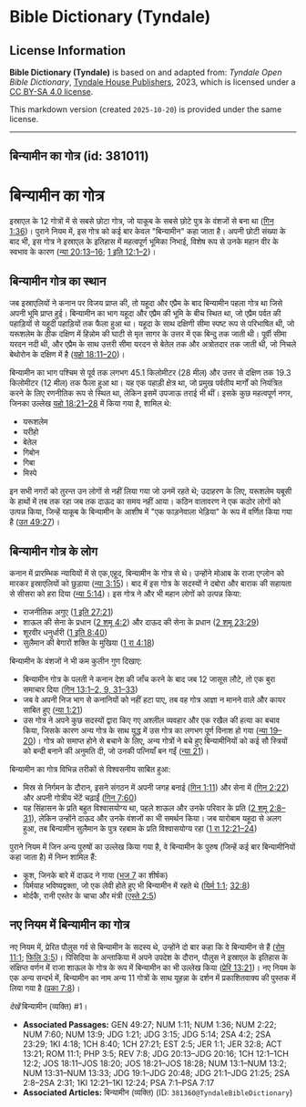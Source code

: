 # Bible Dictionary (Tyndale)

## License Information

**Bible Dictionary (Tyndale)** is based on and adapted from: _Tyndale Open Bible Dictionary_, [Tyndale House Publishers](https://tyndaleopenresources.com/), 2023, which is licensed under a [CC BY-SA 4.0 license](https://creativecommons.org/licenses/by-sa/4.0/legalcode.en).

This markdown version (created `2025-10-20`) is provided under the same license.



--------------------------------

## बिन्यामीन का गोत्र (id: 381011)

बिन्यामीन का गोत्र
==================

इस्राएल के 12 गोत्रों में से सबसे छोटा गोत्र, जो याकूब के सबसे छोटे पुत्र के वंशजों से बना था ([गिन 1:36](https://ref.ly/Num1:36))। पुराने नियम में, इस गोत्र को कई बार केवल "बिन्यामीन" कहा जाता है। अपनी छोटी संख्या के बाद भी, इस गोत्र ने इस्राएल के इतिहास में महत्वपूर्ण भूमिका निभाई, विशेष रूप से उनके महान वीर के स्वभाव के कारण ([न्या 20:13–16](https://ref.ly/Judg20:13-Judg20:16); [1 इति 12:1–2](https://ref.ly/1Chr12:1-1Chr12:2))।

बिन्यामीन गोत्र का स्थान
------------------------

जब इस्राएलियों ने कनान पर विजय प्राप्त की, तो यहूदा और एप्रैम के बाद बिन्यामीन पहला गोत्र था जिसे अपनी भूमि प्राप्त हुई। बिन्यामीन का भाग यहूदा और एप्रैम की भूमि के बीच स्थित था, जो एप्रैम पर्वत की पहाड़ियों से यहूदी पहाड़ियों तक फैला हुआ था। यहूदा के साथ दक्षिणी सीमा स्पष्ट रूप से परिभाषित थी, जो यरूशलेम के ठीक दक्षिण में हिन्नोम की घाटी से मृत सागर के उत्तर में एक बिन्दु तक जाती थी। पूर्वी सीमा यरदन नदी थी, और एप्रैम के साथ उत्तरी सीमा यरदन से बेतेल तक और अत्रोतदार तक जाती थी, जो निचले बेथोरोन के दक्षिण में है ([यहो 18:11–20](https://ref.ly/Josh18:11-Josh18:20))।

बिन्यामीन का भाग पश्चिम से पूर्व तक लगभग 45\.1 किलोमीटर (28 मील) और उत्तर से दक्षिण तक 19\.3 किलोमीटर (12 मील) तक फैला हुआ था। यह एक पहाड़ी क्षेत्र था, जो प्रमुख पर्वतीय मार्गों को नियंत्रित करने के लिए रणनीतिक रूप से स्थित था, लेकिन इसमें उपजाऊ तराई भी थीं। इसके कुछ महत्वपूर्ण नगर, जिनका उल्लेख [यहो 18:21–28](https://ref.ly/Josh18:21-Josh18:28) में किया गया है, शामिल थे:

* यरूशलेम
* यरीहो
* बेतेल
* गिबोन
* गिबा
* मिस्पे

इन सभी नगरों को तुरन्त उन लोगों से नहीं लिया गया जो उनमें रहते थे; उदाहरण के लिए, यरूशलेम यबूसी के हाथों में तब तक रहा जब तक दाऊद का समय नहीं आया। कठिन वातावरण ने एक कठोर लोगों को उत्पन्न किया, जिन्हें याकूब के बिन्यामीन के आशीष में "एक फाड़नेवाला भेड़िया" के रूप में वर्णित किया गया है ([उत 49:27](https://ref.ly/Gen49:27))।

बिन्यामीन गोत्र के लोग
----------------------

कनान में प्रारम्भिक न्यायियों में से एक,एहूद, बिन्यामीन के गोत्र से थे। उन्होंने मोआब के राजा एग्लोन को मारकर इस्राएलियों को छुड़ाया ([न्या 3:15](https://ref.ly/Judg3:15))। बाद में इस गोत्र के सदस्यों ने दबोरा और बाराक की सहायता से सीसरा को हरा दिया ([न्या 5:14](https://ref.ly/Judg5:14))। इस गोत्र ने और भी महान लोगों को उत्पन्न किया:

* राजनीतिक अगुए ([1 इति 27:21](https://ref.ly/1Chr27:21))
* शाऊल की सेना के प्रधान ([2 शमू 4:2](https://ref.ly/2Sam4:2)) और दाऊद की सेना के प्रधान ([2 शमू 23:29](https://ref.ly/2Sam23:29))
* शूरवीर धनुर्धारी ([1 इति 8:40](https://ref.ly/1Chr8:40))
* सुलैमान की बेगारों शक्ति के मुखिया ([1 रा 4:18](https://ref.ly/1Kgs4:18))

बिन्यामीन के वंशजों ने भी कम कुलीन गुण दिखाए:

* बिन्यामीन गोत्र के पलती ने कनान देश की जाँच करने के बाद जब 12 जासूस लौटे, तो एक बुरा समाचार दिया ([गिन 13:1](https://ref.ly/Num13:1-Num13:2,Num13:9,Num13:31-Num13:33)[–](https://ref.ly/Num13:1-Num13:2)[2, 9, 31](https://ref.ly/Num13:1-Num13:2,Num13:9,Num13:31-Num13:33)[–](https://ref.ly/Num13:1-Num13:2)[33](https://ref.ly/Num13:1-Num13:2,Num13:9,Num13:31-Num13:33))
* जब वे अपनी निज भाग से कनानियों को नहीं हटा पाए, तब वह गोत्र आज्ञा न मानने वाले और कायर साबित हुए ([न्या 1:21](https://ref.ly/Judg1:21))
* उस गोत्र ने अपने कुछ सदस्यों द्वारा किए गए अश्लील व्यवहार और एक रखैल की हत्या का बचाव किया, जिसके कारण अन्य गोत्र के साथ युद्ध में उस गोत्र का लगभग पूर्ण विनाश हो गया ([न्या 19–20](https://ref.ly/Judg19:1-Judg20:48))। गोत्र को समाप्त होने से बचाने के लिए, अन्य गोत्रों ने बचे हुए बिन्यामीनियों को कई सौ स्त्रियों को बन्दी बनाने की अनुमति दी, जो उनकी पत्नियाँ बन गईं ([न्या 21](https://ref.ly/Judg21:1-Judg21:25))।

बिन्यामीन का गोत्र विभिन्न तरीकों से विश्वसनीय साबित हुआ:

* मिस्र से निर्गमन के दौरान, इसने संगठन में अपनी जगह बनाई ([गिन 1:11](https://ref.ly/Num1:11)) और सेना में ([गिन 2:22](https://ref.ly/Num2:22)) और अपनी गोत्रीय भेंटें चढ़ाईं ([गिन 7:60](https://ref.ly/Num7:60))
* यह सिंहासन के प्रति बहुत विश्वासयोग्य था, पहले शाऊल और उनके परिवार के प्रति ([2 शमू 2:8–31](https://ref.ly/2Sam2:8-2Sam2:31)), लेकिन उन्होंने दाऊद और उनके वंशजों का भी समर्थन किया। जब यारोबाम यहूदा से अलग हुआ, तब बिन्यामीन सुलैमान के पुत्र रहबाम के प्रति विश्वासयोग्य रहा ([1 रा 12:21–24](https://ref.ly/1Kgs12:21-1Kgs12:24))

पुराने नियम में जिन अन्य पुरुषों का उल्लेख किया गया है, वे बिन्यामीन के पुरुष (जिन्हें कई बार बिन्यामीनियों कहा जाता है) में निम्न शामिल हैं:

* कूश, जिनके बारे में दाऊद ने गाया ([भज 7](https://ref.ly/Ps7:1-Ps7:17) का शीर्षक)
* यिर्मयाह भविष्यद्वक्ता, जो एक लेवी होते हुए भी बिन्यामीन में रहते थे ([यिर्म 1:1](https://ref.ly/Jer1:1); [32:8](https://ref.ly/Jer32:8))
* मोर्दकै, रानी एस्तेर के चाचा और मंत्री ([एस्ते 2:5](https://ref.ly/Esth2:5))

नए नियम में बिन्यामीन का गोत्र
------------------------------

नए नियम में, प्रेरित पौलुस गर्व से बिन्यामीन के सदस्य थे, उन्होंने दो बार कहा कि वे बिन्यामीन से हैं ([रोम 11:1](https://ref.ly/Rom11:1); [फिलि 3:5](https://ref.ly/Phil3:5))। पिसिदिया के अन्ताकिया में अपने उपदेश के दौरान, पौलुस ने इस्राएल के इतिहास के संक्षिप्त वर्णन में राजा शाऊल के गोत्र के रूप में बिन्यामीन का भी उल्लेख किया ([प्रेरि 13:21](https://ref.ly/Acts13:21))। नए नियम के एक अन्य सन्दर्भ में, बिन्यामीन का नाम अन्य 11 गोत्रों के साथ यूहन्ना के दर्शन में प्रकाशितवाक्य की पुस्तक में लिया गया है ([प्रका 7:8](https://ref.ly/Rev7:8))।

*देखें* बिन्यामीन (व्यक्ति) \#1।

* **Associated Passages:** GEN 49:27; NUM 1:11; NUM 1:36; NUM 2:22; NUM 7:60; NUM 13:9; JDG 1:21; JDG 3:15; JDG 5:14; 2SA 4:2; 2SA 23:29; 1KI 4:18; 1CH 8:40; 1CH 27:21; EST 2:5; JER 1:1; JER 32:8; ACT 13:21; ROM 11:1; PHP 3:5; REV 7:8; JDG 20:13–JDG 20:16; 1CH 12:1–1CH 12:2; JOS 18:11–JOS 18:20; JOS 18:21–JOS 18:28; NUM 13:1–NUM 13:2; NUM 13:31–NUM 13:33; JDG 19:1–JDG 20:48; JDG 21:1–JDG 21:25; 2SA 2:8–2SA 2:31; 1KI 12:21–1KI 12:24; PSA 7:1–PSA 7:17
* **Associated Articles:** बिन्यामीन (व्यक्ति) (ID: `381360@TyndaleBibleDictionary`)

